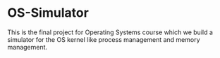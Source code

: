 # OS-Simulator
This is the final project for Operating Systems course which we build a simulator for the OS kernel like process management and memory management.
